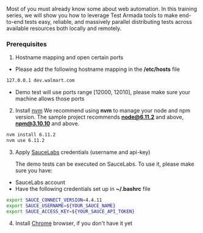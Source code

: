 Most of you must already know some about web automation. In this training series, we will show you how to leverage Test Armada tools to make end-to-end tests easy, reliable, and massively parallel distributing tests across available resources both locally and remotely.

###  Prerequisites

1. Hostname mapping and open certain ports
- Please add the following hostname mapping in the **/etc/hosts** file
```bash
127.0.0.1 dev.walmart.com
```
- Demo test will use ports range [12000, 12010], please make sure your machine allows those ports

2. Install [nvm](https://github.com/creationix/nvm)
    We recommend using **nvm** to manage your node and npm version. The sample project recommends **node@6.11.2** and above,  **npm@3.10.10** and above.
```bash
nvm install 6.11.2
nvm use 6.11.2
```

3. Apply [SauceLabs](saucelabs.com) credentials (username and api-key)

    The demo tests can be executed on SauceLabs. To use it, please make sure you have:
 - SauceLabs account
 - Have the following credentials set up in **~/.bashrc** file
 ```bash
 export SAUCE_CONNECT_VERSION=4.4.11
 export SAUCE_USERNAME=${YOUR_SAUCE_NAME}
 export SAUCE_ACCESS_KEY=${YOUR_SAUCE_API_TOKEN}
 ```

4. Install [Chrome](https://www.google.com/chrome/browser/desktop/index.html) browser, if you don't have it yet